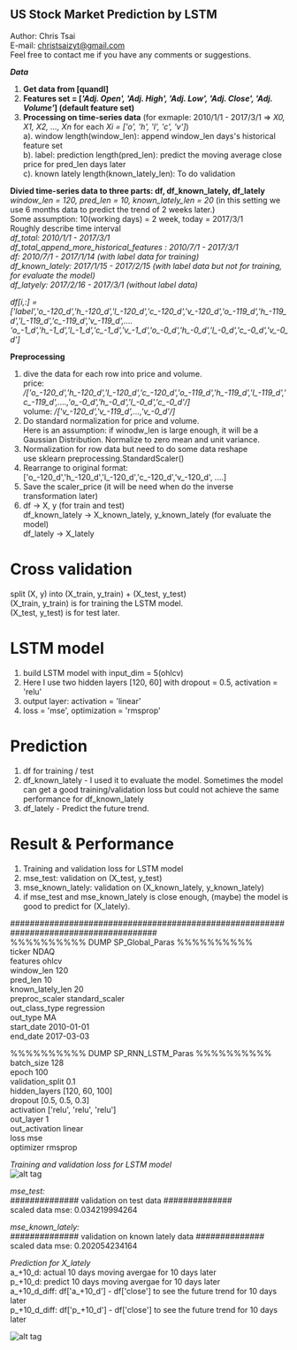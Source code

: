 ## US Stock Market Prediction by LSTM  

Author: Chris Tsai  
E-mail: christsaizyt@gmail.com  
Feel free to contact me if you have any comments or suggestions.  
  
***Data***
1. **Get data from [quandl]**  
2. **Features set = \[*'Adj. Open', 'Adj. High', 'Adj. Low', 'Adj. Close', 'Adj. Volume'*\] (default feature set)**  
3. **Processing on time-series data** (for exmaple: 2010/1/1 - 2017/3/1 => *X0, X1, X2, ..., Xn* for each *Xi = ['o', 'h', 'l', 'c', 'v']*)  
  a). window length(window_len): append window_len days's historical feature set  
  b). label: prediction length(pred_len): predict the moving average close price for pred_len days later  
  c). known lately length(known_lately_len): To do validation  
   
  **Divied time-series data to three parts: df, df_known_lately, df_lately**  
  *window_len = 120, pred_len = 10, known_lately_len = 20* (in this setting we use 6 months data to predict the trend of 2 weeks later.)  
  Some assumption: 10(working days) = 2 week, today = 2017/3/1  
  Roughly describe time interval  
    *df_total: 2010/1/1 - 2017/3/1*  
    *df_total_append_more_historical_features : 2010/7/1 - 2017/3/1*  
    *df: 2010/7/1 - 2017/1/14 (with label data for training)*  
    *df_known_lately: 2017/1/15 - 2017/2/15 (with label data but not for training, for evaluate the model)*  
    *df_latyely: 2017/2/16 - 2017/3/1 (without label data)*  
    
  *df[i,:] = ['label','o_-120_d','h_-120_d','l_-120_d','c_-120_d','v_-120_d','o_-119_d','h_-119_d','l_-119_d','c_-119_d','v_-119_d',....  'o_-1_d','h_-1_d','l_-1_d','c_-1_d','v_-1_d','o_-0_d','h_-0_d','l_-0_d','c_-0_d','v_-0_d']*  
  
**Preprocessing** 
1. dive the data for each row into price and volume.  
  price: */['o_-120_d','h_-120_d','l_-120_d','c_-120_d','o_-119_d','h_-119_d','l_-119_d','c_-119_d',....,'o_-0_d','h_-0_d','l_-0_d','c_-0_d'/]*  
  volume: */['v_-120_d','v_-119_d',...,'v_-0_d'/]*  
2. Do standard normalization for price and volume.   
  Here is an assumption: if winodw_len is large enough, it will be a Gaussian Distribution. Normalize to zero mean and unit variance.  
3. Normalization for row data but need to do some data reshape  
  use sklearn preprocessing.StandardScaler()  
4. Rearrange to original format: ['o_-120_d','h_-120_d','l_-120_d','c_-120_d','v_-120_d', ....]  
5. Save the scaler_price (it will be need when do the inverse transformation later)  
6. df -> X, y (for train and test)  
   df_known_lately -> X_known_lately, y_known_lately (for evaluate the model)  
   df_lately -> X_lately  
  
# Cross validation    
split (X, y) into (X_train, y_train) + (X_test, y_test)  
(X_train, y_train) is for training the LSTM model.  
(X_test, y_test) is for test later.  
  
# LSTM model    
1. build LSTM model with input_dim = 5(ohlcv)  
2. Here I use two hidden layers [120, 60] with dropout = 0.5, activation = 'relu'  
3. output layer: activation = 'linear'   
4. loss = 'mse', optimization = 'rmsprop'  
  
# Prediction    
1. df for training / test  
2. df_known_lately - I used it to evaluate the model. Sometimes the model can get a good training/validation loss but could not achieve the same performance for df_known_lately  
3. df_lately - Predict the future trend.  
  
# Result & Performance    
1. Training and validation loss for LSTM model  
2. mse_test: validation on (X_test, y_test)  
3. mse_known_lately: validation on (X_known_lately, y_known_lately)  
4. if mse_test and mse_known_lately is close enough, (maybe) the model is good to predict for (X_lately).  
  
######################################################################################  
%%%%%%%%%% DUMP SP_Global_Paras %%%%%%%%%%  
ticker 	NDAQ  
features 	ohlcv  
window_len 	120  
pred_len 	10  
known_lately_len 	20  
preproc_scaler 	standard_scaler  
out_class_type 	regression  
out_type 	MA  
start_date 	2010-01-01  
end_date 	2017-03-03  
  
%%%%%%%%%% DUMP SP_RNN_LSTM_Paras %%%%%%%%%%  
batch_size 	128  
epoch 	100  
validation_split 	0.1  
hidden_layers 	[120, 60, 100]  
dropout 	[0.5, 0.5, 0.3]  
activation 	['relu', 'relu', 'relu']  
out_layer 	1  
out_activation 	linear  
loss 	mse  
optimizer 	rmsprop  
  
*Training and validation loss for LSTM model*  
![alt tag](https://github.com/christsaizyt/US_Stock_Market_Prediction_by_Machine-Deep_Learning/blob/master/NDAQ_training_curve.png)  
  
*mse_test:*  
############## validation on test data ##############   
scaled data mse:  0.034219994264  
  
*mse_known_lately:*   
############## validation on known lately data ##############   
scaled data mse:  0.202054234164  
  
*Prediction for X_lately*  
a_+10_d: actual 10 days moving avergae for 10 days later  
p_+10_d: predict 10 days moving avergae for 10 days later  
a_+10_d_diff: df['a_+10_d'] - df['close'] to see the future trend for 10 days later  
p_+10_d_diff: df['p_+10_d'] - df['close'] to see the future trend for 10 days later  
  
![alt tag](https://github.com/christsaizyt/US_Stock_Market_Prediction_by_Machine-Deep_Learning/blob/master/NDAQ_predictions.png)  

